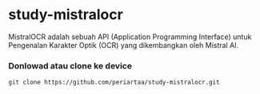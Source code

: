 ﻿# study-mistralocr
MistralOCR adalah sebuah API (Application Programming Interface) untuk Pengenalan Karakter Optik (OCR) yang dikembangkan oleh Mistral AI.  

### Donlowad atau clone ke device
``` bash
git clone https://github.com/periartaa/study-mistralocr.git
```
